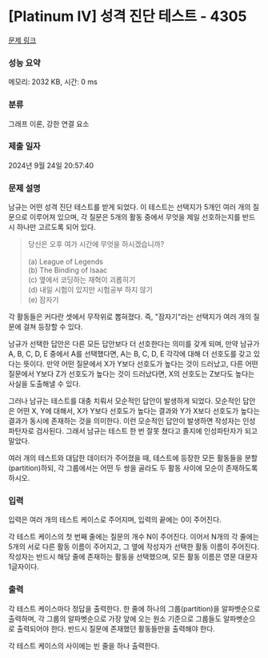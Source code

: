 # [Platinum IV] 성격 진단 테스트 - 4305 

[문제 링크](https://www.acmicpc.net/problem/4305) 

### 성능 요약

메모리: 2032 KB, 시간: 0 ms

### 분류

그래프 이론, 강한 연결 요소

### 제출 일자

2024년 9월 24일 20:57:40

### 문제 설명

<p>남규는 어떤 성격 진단 테스트를 받게 되었다. 이 테스트는 선택지가 5개인 여러 개의 질문으로 이루어져 있으며, 각 질문은 5개의 활동 중에서 무엇을 제일 선호하는지를 반드시 하나만 고르도록 되어 있다.</p>

<blockquote>당신은 오후 여가 시간에 무엇을 하시겠습니까?<br>
<br>
(a) League of Legends<br>
(b) The Binding of Isaac<br>
(c) 옆에서 코딩하는 재혁이 괴롭히기<br>
(d) 내일 시험이 있지만 시험공부 하지 않기<br>
(e) 잠자기</blockquote>

<p>각 활동들은 커다란 셋에서 무작위로 뽑혀졌다. 즉, "잠자기"라는 선택지가 여러 개의 질문에 걸쳐 등장할 수 있다.</p>

<p>남규가 선택한 답안은 다른 모든 답안보다 더 선호한다는 의미를 갖게 되며, 만약 남규가 A, B, C, D, E 중에서 A를 선택했다면, A는 B, C, D, E 각각에 대해 더 선호도를 갖고 있다는 뜻이다. 만약 어떤 질문에서 X가 Y보다 선호도가 높다는 것이 드러났고, 다른 어떤 질문에서 Y보다 Z가 선호도가 높다는 것이 드러났다면, X의 선호도는 Z보다도 높다는 사실을 도출해낼 수 있다.</p>

<p>그러나 남규는 테스트를 대충 치뤄서 모순적인 답안이 발생하게 되었다. 모순적인 답안은 어떤 X, Y에 대해서, X가 Y보다 선호도가 높다는 결과와 Y가 X보다 선호도가 높다는 결과가 동시에 존재하는 것을 의미한다. 이런 모순적인 답안이 발생하면 작성자는 인성파탄자로 검사된다. 그래서 남규는 테스트 한 번 잘못 쳤다고 졸지에 인성파탄자가 되고 말았다. </p>

<p>여러 개의 테스트와 대답한 데이터가 주어졌을 때, 테스트에 등장한 모든 활동들을 분할(partition)하되, 각 그룹에서는 어떤 두 쌍을 골라도 두 활동 사이에 모순이 존재하도록 하시오.</p>

### 입력 

 <p>입력은 여러 개의 테스트 케이스로 주어지며, 입력의 끝에는 0이 주어진다.</p>

<p>각 테스트 케이스의 첫 번째 줄에는 질문의 개수 N이 주어진다. 이어서 N개의 각 줄에는 5개의 서로 다른 활동 이름이 주어지고, 그 옆에 작성자가 선택한 활동 이름이 주어진다. 작성자는 반드시 해당 줄에 존재하는 활동을 선택했으며, 모든 활동 이름은 영문 대문자 1글자이다.</p>

### 출력 

 <p>각 테스트 케이스마다 정답을 출력한다. 한 줄에 하나의 그룹(partition)을 알파벳순으로 출력하며, 각 그룹의 알파벳순으로 가장 앞에 오는 원소 기준으로 그룹들도 알파벳순으로 출력되어야 한다. 반드시 질문에 존재했던 활동들만을 출력해야 한다.</p>

<p>각 테스트 케이스의 사이에는 빈 줄을 하나 출력한다.</p>

